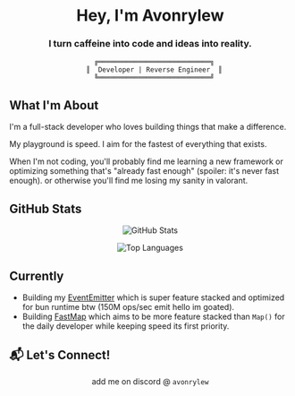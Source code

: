 <div align="center">

# Hey, I'm Avonrylew

### I turn caffeine into code and ideas into reality.

```ascii
  ╔════════════════════════════╗
  ║  Developer | Reverse Engineer  ║
  ╚════════════════════════════╝
```
</div>

## What I'm About

I'm a full-stack developer who loves building things that make a difference. 

My playground is speed. I aim for the fastest of everything that exists.

When I'm not coding, you'll probably find me learning a new framework or optimizing something that's "already fast enough" (spoiler: it's never fast enough). or otherwise you'll find me losing my sanity in valorant.

## GitHub Stats

<div align="center">

![GitHub Stats](https://github-readme-stats.vercel.app/api?username=avonrylew&show_icons=true&theme=radical&hide_border=true&count_private=true&bg_color=0D1117&title_color=58A6FF&icon_color=1F6FEB&text_color=C9D1D9)

![Top Languages](https://github-readme-stats.vercel.app/api/top-langs/?username=avonrylew&layout=compact&theme=radical&hide_border=true&bg_color=0D1117&title_color=58A6FF&text_color=C9D1D9)

</div>

## Currently

- Building my [EventEmitter](https://github.com/avonrylew/events) which is super feature stacked and optimized for bun runtime btw (150M ops/sec emit hello im goated).
- Building [FastMap](https://github.com/avonrylew/fastmap) which aims to be more feature stacked than <code>Map()</code> for the daily developer while keeping speed its first priority.


## 📬 Let's Connect!

<div align="center">
add me on discord @ <code>avonrylew</code>
</div>
